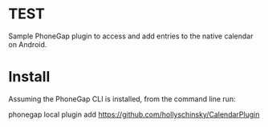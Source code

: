 TEST
==============

Sample PhoneGap plugin to access and add entries to the native calendar on Android. 

Install
========
Assuming the PhoneGap CLI is installed, from the command line run:

phonegap local plugin add https://github.com/hollyschinsky/CalendarPlugin
